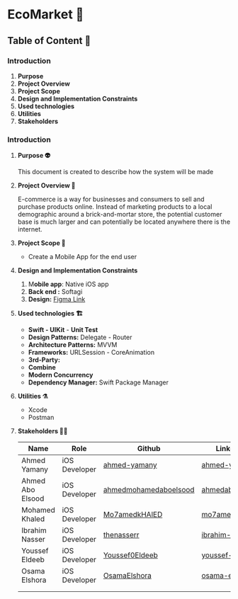 # EcoMarket 🎉

## Table of Content 🧱

### Introduction

1.  **Purpose**
2. **Project Overview**
3. **Project Scope**
4. **Design and Implementation Constraints**
5. **Used technologies**
6. **Utilities**
7. **Stakeholders**

### Introduction

1. **Purpose 👽️**
    
    This document is created to describe how the system will be made
    
2. **Project Overview 👔**
    
    E-commerce is a way for businesses and consumers to sell and purchase products online.
    Instead of marketing products to a local demographic around a brick-and-mortar store, the
    potential customer base is much larger and can potentially be located anywhere there is the
    internet.
    
3. **Project Scope 🧐**
    - Create a Mobile App for the end user
4. **Design and Implementation Constraints**
    1. M**obile app**:  Native iOS app
    2. **Back end :** Softagi
    3. **Design:** [Figma Link](https://www.figma.com/file/pnH7xjoW29PYJjfJF5dkJW/FS---ecommerce-mobile-app-UI-kit?type=design&node-id=193-2&mode=design&t=j6i6GUxsmYLJFUk0-0)
5. **Used technologies 🏗️**
    - **Swift - UIKit** - **Unit Test**
    - **Design Patterns:** Delegate - Router
    - **Architecture Patterns:** MVVM
    - **Frameworks:** URLSession - CoreAnimation
    - **3rd-Party:**
    - **Combine**
    - **Modern Concurrency**
    - **Dependency Manager:** Swift Package Manager
6. **Utilities ⚗️**
    - Xcode
    - Postman
7. **Stakeholders 🧑‍💻**
    
    
    | Name | Role | Github | Linkedin |
    | --- | --- | --- | --- |
    | Ahmed Yamany | iOS Developer | [ahmed-yamany](http://www.github.com/ahmed-yamany) | [ahmed-yamany](https://www.linkedin.com/in/ahmed-yamany/) |
    | Ahmed Abo Elsood | iOS Developer | [ahmedmohamedaboelsood](https://github.com/ahmedmohamedaboelsood) | [ahmedaboelsood](https://www.linkedin.com/in/ahmedaboelsood/)  |
    | Mohamed Khaled | iOS Developer | [Mo7amedkHAlED](https://github.com/Mo7amedkHAlED) | [mo7amedk7aled](https://www.linkedin.com/in/mo7amedk7aled/) |
    | Ibrahim Nasser | iOS Developer | [thenasserr](https://github.com/thenasserr) | [ibrahim-nasser](https://www.linkedin.com/in/ibrahim-nasser-8868a7154/) |
    | Youssef Eldeeb | iOS Developer | [Youssef0Eldeeb](https://github.com/Youssef0Eldeeb) | [youssef-eldeeb](https://www.linkedin.com/in/youssef-eldeeb/) |
    | Osama Elshora | iOS Developer | [OsamaElshora](https://github.com/OsamaElshora) | [osama-elshora](https://www.linkedin.com/in/osama-elshora-065138231/) |
    |  |  |  |  |
    |  |  |  |  |
